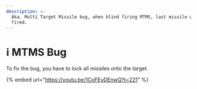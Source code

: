 ```yaml
---
description: >-
  Aka. Multi Target Missile bug, when blind firing MTMS, last missile won't get
  fired.
---
```


# ℹ MTMS Bug

To fix the bug, you have to lock all missiles onto the target.

{% embed url="https://youtu.be/1CoFEyDEnwQ?t=221" %}
